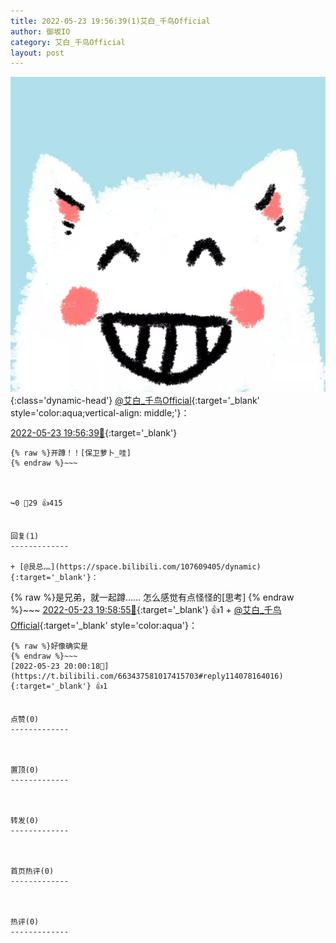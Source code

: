 ```yaml
---
title: 2022-05-23 19:56:39(1)艾白_千鸟Official
author: 御坂IO
category: 艾白_千鸟Official
layout: post
---
```


![img](/images/9ae8b9445fd0665cc014d9080156a45271be73c6.jpg){:class='dynamic-head'}
[@艾白_千鸟Official](https://space.bilibili.com/334537711/dynamic){:target='_blank' style='color:aqua;vertical-align: middle;'}：

[2022-05-23 19:56:39🔗](https://t.bilibili.com/663437581017415703){:target='_blank'}

~~~
{% raw %}开蹲！！[保卫萝卜_哇]
{% endraw %}~~~



↪️0 💬29 👍415


回复(1)
-------------

+ [@艮总灬](https://space.bilibili.com/107609405/dynamic){:target='_blank'}：
~~~
{% raw %}是兄弟，就一起蹲……
怎么感觉有点怪怪的[思考]
{% endraw %}~~~
[2022-05-23 19:58:55🔗](https://t.bilibili.com/663437581017415703#reply114077951264){:target='_blank'} 👍1
    + [@艾白_千鸟Official](https://space.bilibili.com/334537711/dynamic){:target='_blank' style='color:aqua'}：
~~~
{% raw %}好像确实是
{% endraw %}~~~
[2022-05-23 20:00:18🔗](https://t.bilibili.com/663437581017415703#reply114078164016){:target='_blank'} 👍1


点赞(0)
-------------



置顶(0)
-------------



转发(0)
-------------



首页热评(0)
-------------



热评(0)
-------------



